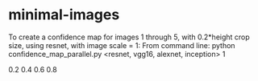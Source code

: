 # minimal-images

To create a confidence map for images 1 through 5, with 0.2*height crop size, using resnet, with image scale = 1:
From command line: python confidence_map_parallel.py <start image id> <end image id> <scale crop> <resnet, vgg16, alexnet, inception> 1  

0.2 0.4 0.6 0.8


